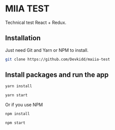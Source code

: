 # MIIA TEST

Technical test React + Redux.

## Installation

Just need Git and Yarn or NPM to install.

```bash
git clone https://github.com/Devkidd/maiia-test 
```

## Install packages and run the app 
```bash
yarn install
```

```bash
yarn start
```

Or if you use NPM

```bash
npm install
```

```bash
npm start